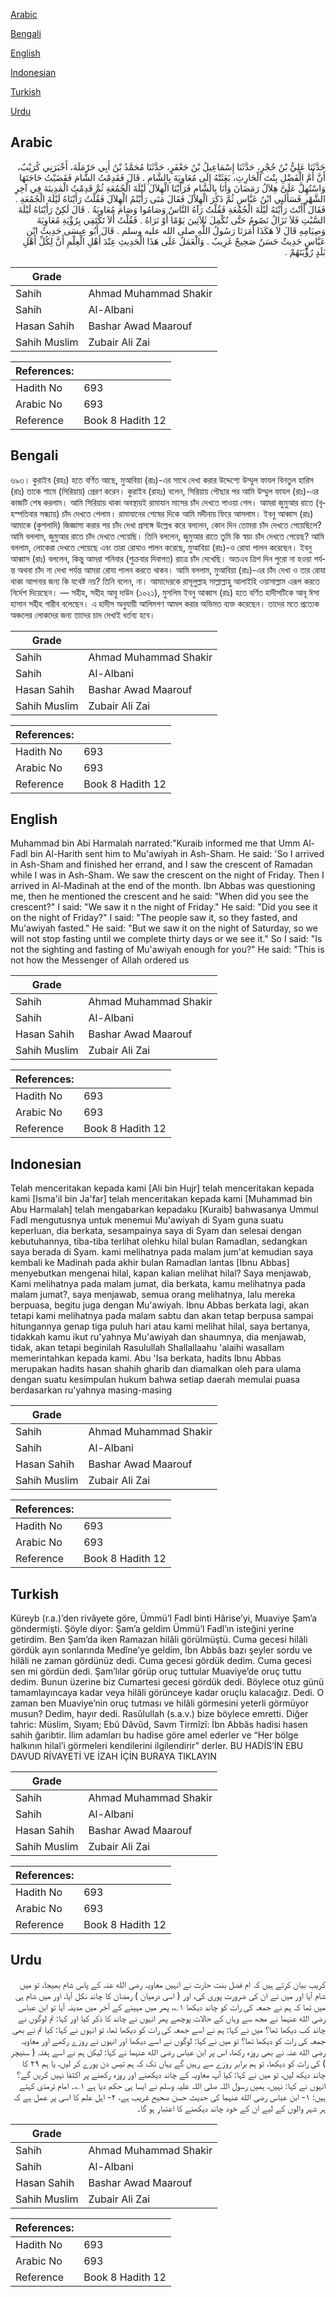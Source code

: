[Arabic](#arabic)

[Bengali](#bengali)

[English](#english)

[Indonesian](#indonesian)

[Turkish](#turkish)

[Urdu](#urdu)

## Arabic


<div dir="rtl" lang="ar" style={{fontSize:'larger',backgroundColor:'#f8f9fa',padding:20}}>
حَدَّثَنَا عَلِيُّ بْنُ حُجْرٍ، حَدَّثَنَا إِسْمَاعِيلُ بْنُ جَعْفَرٍ، حَدَّثَنَا مُحَمَّدُ بْنُ أَبِي حَرْمَلَةَ، أَخْبَرَنِي كُرَيْبٌ، أَنَّ أُمَّ الْفَضْلِ بِنْتَ الْحَارِثِ، بَعَثَتْهُ إِلَى مُعَاوِيَةَ بِالشَّامِ ‏.‏ قَالَ فَقَدِمْتُ الشَّامَ فَقَضَيْتُ حَاجَتَهَا وَاسْتُهِلَّ عَلَىَّ هِلاَلُ رَمَضَانَ وَأَنَا بِالشَّامِ فَرَأَيْنَا الْهِلاَلَ لَيْلَةَ الْجُمُعَةِ ثُمَّ قَدِمْتُ الْمَدِينَةَ فِي آخِرِ الشَّهْرِ فَسَأَلَنِي ابْنُ عَبَّاسٍ ثُمَّ ذَكَرَ الْهِلاَلَ فَقَالَ مَتَى رَأَيْتُمُ الْهِلاَلَ فَقُلْتُ رَأَيْنَاهُ لَيْلَةَ الْجُمُعَةِ ‏.‏ فَقَالَ أَأَنْتَ رَأَيْتَهُ لَيْلَةَ الْجُمُعَةِ فَقُلْتُ رَآهُ النَّاسُ وَصَامُوا وَصَامَ مُعَاوِيَةُ ‏.‏ قَالَ لَكِنْ رَأَيْنَاهُ لَيْلَةَ السَّبْتِ فَلاَ نَزَالُ نَصُومُ حَتَّى نُكْمِلَ ثَلاَثِينَ يَوْمًا أَوْ نَرَاهُ ‏.‏ فَقُلْتُ أَلاَ تَكْتَفِي بِرُؤْيَةِ مُعَاوِيَةَ وَصِيَامِهِ قَالَ لاَ هَكَذَا أَمَرَنَا رَسُولُ اللَّهِ صلى الله عليه وسلم ‏.‏ قَالَ أَبُو عِيسَى حَدِيثُ ابْنِ عَبَّاسٍ حَدِيثٌ حَسَنٌ صَحِيحٌ غَرِيبٌ ‏.‏ وَالْعَمَلُ عَلَى هَذَا الْحَدِيثِ عِنْدَ أَهْلِ الْعِلْمِ أَنَّ لِكُلِّ أَهْلِ بَلَدٍ رُؤْيَتَهُمْ ‏.‏
</div>
<div style={{backgroundColor:'#f8f9fa',padding:20, marginBottom: 10}}><table> <thead> <tr> <th>Grade</th> <th></th> </tr> </thead> <tbody> <tr><td>Sahih</td><td>Ahmad Muhammad Shakir</td></tr><tr><td>Sahih</td><td>Al-Albani</td></tr><tr><td>Hasan Sahih</td><td>Bashar Awad Maarouf</td></tr><tr><td>Sahih Muslim</td><td>Zubair Ali Zai</td></tr></tbody></table><table> <thead> <tr> <th>References:</th> <th></th> </tr> </thead> <tbody><tr><td>Hadith No</td><td>693</td></tr><tr><td>Arabic No</td><td>693</td></tr><tr><td>Reference</td><td>Book 8 Hadith 12</td></tr></tbody></table></div>

## Bengali


<div dir="ltr" lang="bn" style={{fontSize:'larger',backgroundColor:'#f8f9fa',padding:20}}>
৬৯৩। কুরাইব (রহঃ) হতে বর্ণিত আছে, মুআবিয়া (রাঃ)-এর সাথে দেখা করার উদ্দেশ্যে উম্মুল ফাযল বিনতুল হারিস (রাঃ) তাকে শামে (সিরিয়ায়) প্রেরণ করেন। কুরাইব (রাহঃ) বলেন, সিরিয়ায় পৌছার পর আমি উম্মুল ফাযল (রাঃ)-এর কাজটি শেষ করলাম। আমি সিরিয়ায় থাকা অবস্থায়ই রামাযান মাসের চাঁদ দেখতে পাওয়া গেল। আমরা জুমুআর রাতে (বৃহস্পতিবার সন্ধ্যায়) চাঁদ দেখতে পেলাম। রামাযানের শেষের দিকে আমি মদীনায় ফিরে আসলাম। ইবনু আব্বাস (রাঃ) আমাকে (কুশলাদি) জিজ্ঞাসা করার পর চাঁদ দেখা প্রসঙ্গে উল্লেখ করে বললেন, কোন দিন তোমরা চাঁদ দেখতে পেয়েছিলে? আমি বললাম, জুমুআর রাতে চাঁদ দেখতে পেয়েছি। তিনি বললেন, জুমুআর রাতে তুমি কি স্বয়ং চাঁদ দেখতে পেয়েছ? আমি বললাম, লোকেরা দেখতে পেয়েছে এবং তারা রোযাও পালন করেছে, মুআবিয়া (রাঃ)-ও রোযা পালন করেছেন। ইবনু আব্বাস (রাঃ) বললেন, কিন্তু আমরা শনিবার (শুক্রবার দিবাগত) রাত্রে চাঁদ দেখেছি। অতএব ত্রিশ দিন পুরো না হওয়া পর্যন্ত অথবা চাঁদ না দেখা পর্যন্ত আমরা রোযা পালন করতে থাকব। আমি বললাম, মুআবিয়া (রাঃ)-এর চাঁদ দেখা ও তার রোযা থাকা আপনার জন্য কি যথেষ্ট নয়? তিনি বলেন, না। আমাদেরকে রাসূলুল্লাহ সাল্লাল্লাহু আলাইহি ওয়াসাল্লাম এরূপ করতে নির্দেশ দিয়েছেন। — সহীহ, সহীহ আবু দাউদ (১০২১), মুসলিম ইবনু আব্বাস (রাঃ) হতে বর্ণিত হাদীসটিকে আবূ ঈসা হাসান সহীহ গারীব বলেছেন। এ হাদীস অনুযায়ী আলিমগণ আমল করার অভিমত ব্যক্ত করেছেন। তাদের মতে প্রত্যেক অঞ্চলের লোকদের জন্য তাদের চাদ দেখাই ধর্তব্য হবে।
</div>
<div style={{backgroundColor:'#f8f9fa',padding:20, marginBottom: 10}}><table> <thead> <tr> <th>Grade</th> <th></th> </tr> </thead> <tbody> <tr><td>Sahih</td><td>Ahmad Muhammad Shakir</td></tr><tr><td>Sahih</td><td>Al-Albani</td></tr><tr><td>Hasan Sahih</td><td>Bashar Awad Maarouf</td></tr><tr><td>Sahih Muslim</td><td>Zubair Ali Zai</td></tr></tbody></table><table> <thead> <tr> <th>References:</th> <th></th> </tr> </thead> <tbody><tr><td>Hadith No</td><td>693</td></tr><tr><td>Arabic No</td><td>693</td></tr><tr><td>Reference</td><td>Book 8 Hadith 12</td></tr></tbody></table></div>

## English


<div dir="ltr" lang="en" style={{fontSize:'larger',backgroundColor:'#f8f9fa',padding:20}}>
Muhammad bin Abi Harmalah narrated:"Kuraib informed me that Umm Al-Fadl bin Al-Harith sent him to Mu'awiyah in Ash-Sham. He said: 'So I arrived in Ash-Sham and finished her errand, and I saw the crescent of Ramadan while I was in Ash-Sham. We saw the crescent on the night of Friday. Then I arrived in Al-Madinah at the end of the month. Ibn Abbas was questioning me, then he mentioned the crescent and he said: "When did you see the crescent?" I said: "We saw it n the night of Friday." He said: "Did you see it on the night of Friday?" I said: "The people saw it, so they fasted, and Mu'awiyah fasted." He said: "But we saw it on the night of Saturday, so we will not stop fasting until we complete thirty days or we see it." So I said: "Is not the sighting and fasting of Mu'awiyah enough for you?" He said: "This is not how the Messenger of Allah ordered us
</div>
<div style={{backgroundColor:'#f8f9fa',padding:20, marginBottom: 10}}><table> <thead> <tr> <th>Grade</th> <th></th> </tr> </thead> <tbody> <tr><td>Sahih</td><td>Ahmad Muhammad Shakir</td></tr><tr><td>Sahih</td><td>Al-Albani</td></tr><tr><td>Hasan Sahih</td><td>Bashar Awad Maarouf</td></tr><tr><td>Sahih Muslim</td><td>Zubair Ali Zai</td></tr></tbody></table><table> <thead> <tr> <th>References:</th> <th></th> </tr> </thead> <tbody><tr><td>Hadith No</td><td>693</td></tr><tr><td>Arabic No</td><td>693</td></tr><tr><td>Reference</td><td>Book 8 Hadith 12</td></tr></tbody></table></div>

## Indonesian


<div dir="ltr" lang="id" style={{fontSize:'larger',backgroundColor:'#f8f9fa',padding:20}}>
Telah menceritakan kepada kami [Ali bin Hujr] telah menceritakan kepada kami [Isma'il bin Ja'far] telah menceritakan kepada kami [Muhammad bin Abu Harmalah] telah mengabarkan kepadaku [Kuraib] bahwasanya Ummul Fadl mengutusnya untuk menemui Mu'awiyah di Syam guna suatu keperluan, dia berkata, sesampainya saya di Syam dan selesai dengan kebutuhannya, tiba-tiba terlihat olehku hilal bulan Ramadlan, sedangkan saya berada di Syam. kami melihatnya pada malam jum'at kemudian saya kembali ke Madinah pada akhir bulan Ramadlan lantas [Ibnu Abbas] menyebutkan mengenai hilal, kapan kalian melihat hilal? Saya menjawab, Kami melihatnya pada malam jumat, dia berkata, kamu melihatnya pada malam jumat?, saya menjawab, semua orang melihatnya, lalu mereka berpuasa, begitu juga dengan Mu'awiyah. Ibnu Abbas berkata lagi, akan tetapi kami melihatnya pada malam sabtu dan akan tetap berpusa sampai hitungannya genap tiga puluh hari atau kami melihat hilal, saya bertanya, tidakkah kamu ikut ru'yahnya Mu'awiyah dan shaumnya, dia menjawab, tidak, akan tetapi beginilah Rasulullah Shallallaahu 'alaihi wasallam memerintahkan kepada kami. Abu 'Isa berkata, hadits Ibnu Abbas merupakan hadits hasan shahih gharib dan diamalkan oleh para ulama dengan suatu kesimpulan hukum bahwa setiap daerah memulai puasa berdasarkan ru'yahnya masing-masing
</div>
<div style={{backgroundColor:'#f8f9fa',padding:20, marginBottom: 10}}><table> <thead> <tr> <th>Grade</th> <th></th> </tr> </thead> <tbody> <tr><td>Sahih</td><td>Ahmad Muhammad Shakir</td></tr><tr><td>Sahih</td><td>Al-Albani</td></tr><tr><td>Hasan Sahih</td><td>Bashar Awad Maarouf</td></tr><tr><td>Sahih Muslim</td><td>Zubair Ali Zai</td></tr></tbody></table><table> <thead> <tr> <th>References:</th> <th></th> </tr> </thead> <tbody><tr><td>Hadith No</td><td>693</td></tr><tr><td>Arabic No</td><td>693</td></tr><tr><td>Reference</td><td>Book 8 Hadith 12</td></tr></tbody></table></div>

## Turkish


<div dir="ltr" lang="tr" style={{fontSize:'larger',backgroundColor:'#f8f9fa',padding:20}}>
Küreyb (r.a.)’den rivâyete göre, Ümmü’l Fadl binti Hârise’yi, Muaviye Şam’a göndermişti. Şöyle diyor: Şam’a geldim Ümmü’l Fadl’ın isteğini yerine getirdim. Ben Şam’da iken Ramazan hilâli görülmüştü. Cuma gecesi hilâli gördük ayın sonlarında Medîne’ye geldim, İbn Abbâs bazı şeyler sordu ve hilâli ne zaman gördünüz dedi. Cuma gecesi gördük dedim. Cuma gecesi sen mi gördün dedi. Şam’lılar görüp oruç tuttular Muaviye’de oruç tuttu dedim. Bunun üzerine biz Cumartesi gecesi gördük dedi. Böylece otuz günü tamamlayıncaya kadar veya hilâli görünceye kadar oruçlu kalacağız. Dedi. O zaman ben Muaviye’nin oruç tutması ve hilâli görmesini yeterli görmüyor musun? Dedim, hayır dedi. Rasûlullah (s.a.v.) bize böylece emretti. Diğer tahric: Müslim, Sıyam; Ebû Dâvûd, Savm Tirmîzî: İbn Abbâs hadisi hasen sahih ğaribtir. İlim adamları bu hadise göre amel ederler ve “Her bölge halkının hilal’i görmeleri kendilerini ilgilendirir” derler. BU HADİS’İN EBU DAVUD RİVAYETİ VE İZAH İÇİN BURAYA TIKLAYIN
</div>
<div style={{backgroundColor:'#f8f9fa',padding:20, marginBottom: 10}}><table> <thead> <tr> <th>Grade</th> <th></th> </tr> </thead> <tbody> <tr><td>Sahih</td><td>Ahmad Muhammad Shakir</td></tr><tr><td>Sahih</td><td>Al-Albani</td></tr><tr><td>Hasan Sahih</td><td>Bashar Awad Maarouf</td></tr><tr><td>Sahih Muslim</td><td>Zubair Ali Zai</td></tr></tbody></table><table> <thead> <tr> <th>References:</th> <th></th> </tr> </thead> <tbody><tr><td>Hadith No</td><td>693</td></tr><tr><td>Arabic No</td><td>693</td></tr><tr><td>Reference</td><td>Book 8 Hadith 12</td></tr></tbody></table></div>

## Urdu


<div dir="rtl" lang="ur" style={{fontSize:'larger',backgroundColor:'#f8f9fa',padding:20}}>
کریب بیان کرتے ہیں کہ ام فضل بنت حارث نے انہیں معاویہ رضی الله عنہ کے پاس شام بھیجا، تو میں شام آیا اور میں نے ان کی ضرورت پوری کی، اور ( اسی درمیان ) رمضان کا چاند نکل آیا، اور میں شام ہی میں تھا کہ ہم نے جمعہ کی رات کو چاند دیکھا ۱؎، پھر میں مہینے کے آخر میں مدینہ آیا تو ابن عباس رضی الله عنہما نے مجھ سے وہاں کے حالات پوچھے پھر انہوں نے چاند کا ذکر کیا اور کہا: تم لوگوں نے چاند کب دیکھا تھا؟ میں نے کہا: ہم نے اسے جمعہ کی رات کو دیکھا تھا، تو انہوں نے کہا: کیا تم نے بھی جمعہ کی رات کو دیکھا تھا؟ تو میں نے کہا: لوگوں نے اسے دیکھا اور انہوں نے روزے رکھے اور معاویہ رضی الله عنہ نے بھی روزہ رکھا، اس پر ابن عباس رضی الله عنہما نے کہا: لیکن ہم نے اسے ہفتہ ( سنیچر ) کی رات کو دیکھا، تو ہم برابر روزے سے رہیں گے یہاں تک کہ ہم تیس دن پورے کر لیں، یا ہم ۲۹ کا چاند دیکھ لیں، تو میں نے کہا: کیا آپ معاویہ کے چاند دیکھنے اور روزہ رکھنے پر اکتفا نہیں کریں گے؟ انہوں نے کہا: نہیں، ہمیں رسول اللہ صلی اللہ علیہ وسلم نے ایسا ہی حکم دیا ہے ۱؎۔ امام ترمذی کہتے ہیں: ۱- ابن عباس رضی الله عنہما کی حدیث حسن صحیح غریب ہے، ۲- اہل علم کا اسی پر عمل ہے کہ ہر شہر والوں کے لیے ان کے خود چاند دیکھنے کا اعتبار ہو گا۔
</div>
<div style={{backgroundColor:'#f8f9fa',padding:20, marginBottom: 10}}><table> <thead> <tr> <th>Grade</th> <th></th> </tr> </thead> <tbody> <tr><td>Sahih</td><td>Ahmad Muhammad Shakir</td></tr><tr><td>Sahih</td><td>Al-Albani</td></tr><tr><td>Hasan Sahih</td><td>Bashar Awad Maarouf</td></tr><tr><td>Sahih Muslim</td><td>Zubair Ali Zai</td></tr></tbody></table><table> <thead> <tr> <th>References:</th> <th></th> </tr> </thead> <tbody><tr><td>Hadith No</td><td>693</td></tr><tr><td>Arabic No</td><td>693</td></tr><tr><td>Reference</td><td>Book 8 Hadith 12</td></tr></tbody></table></div>